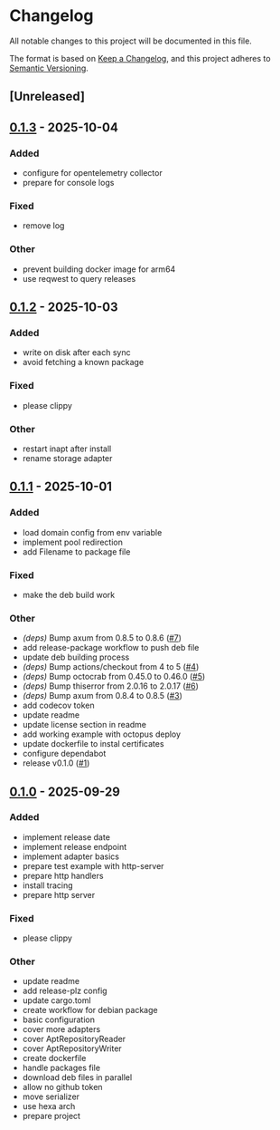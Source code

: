# Changelog

All notable changes to this project will be documented in this file.

The format is based on [Keep a Changelog](https://keepachangelog.com/en/1.0.0/),
and this project adheres to [Semantic Versioning](https://semver.org/spec/v2.0.0.html).

## [Unreleased]

## [0.1.3](https://github.com/jdrouet/inapt/compare/v0.1.2...v0.1.3) - 2025-10-04

### Added

- configure for opentelemetry collector
- prepare for console logs

### Fixed

- remove log

### Other

- prevent building docker image for arm64
- use reqwest to query releases

## [0.1.2](https://github.com/jdrouet/inapt/compare/v0.1.1...v0.1.2) - 2025-10-03

### Added

- write on disk after each sync
- avoid fetching a known package

### Fixed

- please clippy

### Other

- restart inapt after install
- rename storage adapter

## [0.1.1](https://github.com/jdrouet/inapt/compare/v0.1.0...v0.1.1) - 2025-10-01

### Added

- load domain config from env variable
- implement pool redirection
- add Filename to package file

### Fixed

- make the deb build work

### Other

- *(deps)* Bump axum from 0.8.5 to 0.8.6 ([#7](https://github.com/jdrouet/inapt/pull/7))
- add release-package workflow to push deb file
- update deb building process
- *(deps)* Bump actions/checkout from 4 to 5 ([#4](https://github.com/jdrouet/inapt/pull/4))
- *(deps)* Bump octocrab from 0.45.0 to 0.46.0 ([#5](https://github.com/jdrouet/inapt/pull/5))
- *(deps)* Bump thiserror from 2.0.16 to 2.0.17 ([#6](https://github.com/jdrouet/inapt/pull/6))
- *(deps)* Bump axum from 0.8.4 to 0.8.5 ([#3](https://github.com/jdrouet/inapt/pull/3))
- add codecov token
- update readme
- update license section in readme
- add working example with octopus deploy
- update dockerfile to instal certificates
- configure dependabot
- release v0.1.0 ([#1](https://github.com/jdrouet/inapt/pull/1))

## [0.1.0](https://github.com/jdrouet/inapt/releases/tag/v0.1.0) - 2025-09-29

### Added

- implement release date
- implement release endpoint
- implement adapter basics
- prepare test example with http-server
- prepare http handlers
- install tracing
- prepare http server

### Fixed

- please clippy

### Other

- update readme
- add release-plz config
- update cargo.toml
- create workflow for debian package
- basic configuration
- cover more adapters
- cover AptRepositoryReader
- cover AptRepositoryWriter
- create dockerfile
- handle packages file
- download deb files in parallel
- allow no github token
- move serializer
- use hexa arch
- prepare project
